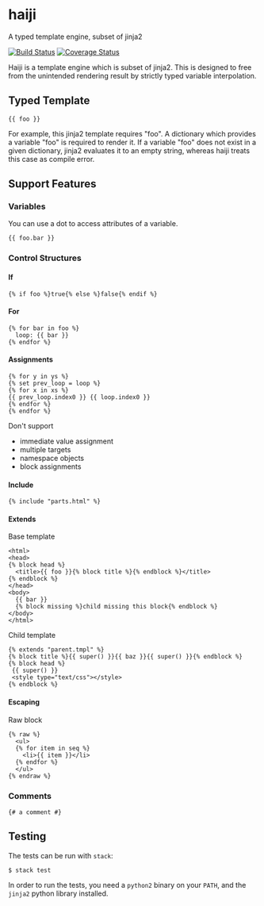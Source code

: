 # haiji

A typed template engine, subset of jinja2

[![Build Status](https://travis-ci.org/notogawa/haiji.svg?branch=master)](https://travis-ci.org/notogawa/haiji)
[![Coverage Status](https://img.shields.io/coveralls/notogawa/haiji.svg)](https://coveralls.io/r/notogawa/haiji?branch=master)

Haiji is a template engine which is subset of jinja2.
This is designed to free from the unintended rendering result
by strictly typed variable interpolation.

## Typed Template

~~~~
{{ foo }}
~~~~

For example, this jinja2 template requires "foo".
A dictionary which provides a variable "foo" is required to render it.
If a variable "foo" does not exist in a given dictionary,
jinja2 evaluates it to an empty string,
whereas haiji treats this case as compile error.

## Support Features

### Variables

You can use a dot to access attributes of a variable.

~~~~
{{ foo.bar }}
~~~~

### Control Structures

#### If

~~~~
{% if foo %}true{% else %}false{% endif %}
~~~~

#### For

~~~~
{% for bar in foo %}
  loop: {{ bar }}
{% endfor %}
~~~~

#### Assignments

~~~~
{% for y in ys %}
{% set prev_loop = loop %}
{% for x in xs %}
{{ prev_loop.index0 }} {{ loop.index0 }}
{% endfor %}
{% endfor %}
~~~~

Don't support

* immediate value assignment
* multiple targets
* namespace objects
* block assignments

#### Include

~~~~
{% include "parts.html" %}
~~~~

#### Extends

Base template
~~~~
<html>
<head>
{% block head %}
  <title>{{ foo }}{% block title %}{% endblock %}</title>
{% endblock %}
</head>
<body>
  {{ bar }}
  {% block missing %}child missing this block{% endblock %}
</body>
</html>
~~~~

Child template
~~~~
{% extends "parent.tmpl" %}
{% block title %}{{ super() }}{{ baz }}{{ super() }}{% endblock %}
{% block head %}
 {{ super() }}
 <style type="text/css"></style>
{% endblock %}
~~~~

#### Escaping

Raw block
~~~~
{% raw %}
  <ul>
  {% for item in seq %}
    <li>{{ item }}</li>
  {% endfor %}
  </ul>
{% endraw %}
~~~~

### Comments

~~~~
{# a comment #}
~~~~

## Testing

The tests can be run with `stack`:

~~~~
$ stack test
~~~~

In order to run the tests, you need a `python2` binary on your `PATH`, and the
`jinja2` python library installed.
